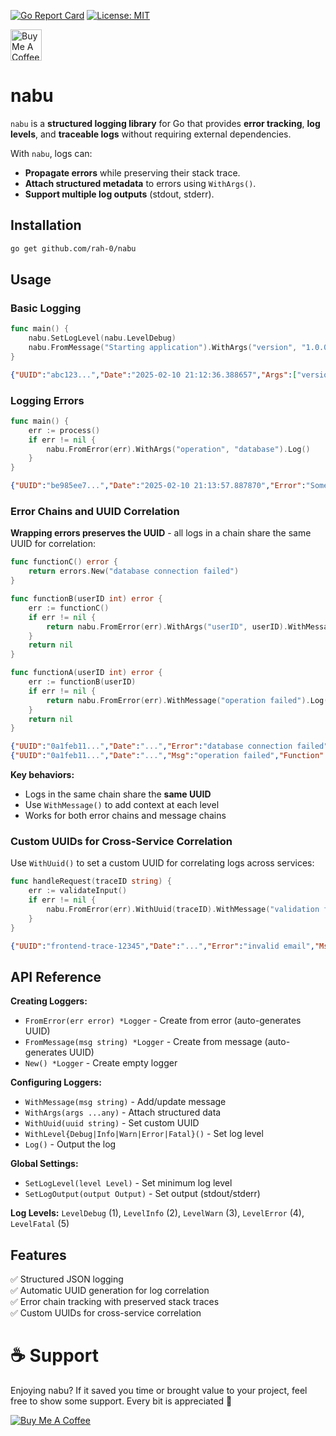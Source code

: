 [![Go Report Card](https://goreportcard.com/badge/github.com/rah-0/nabu)](https://goreportcard.com/report/github.com/rah-0/nabu)
[![License: MIT](https://img.shields.io/badge/License-MIT-yellow.svg)](https://opensource.org/licenses/MIT)

<a href="https://www.buymeacoffee.com/rah.0" target="_blank">
  <img src="https://cdn.buymeacoffee.com/buttons/v2/arial-orange.png" alt="Buy Me A Coffee" height="50" style="height:50px;">
</a>

# nabu
`nabu` is a **structured logging library** for Go that provides **error tracking**, **log levels**, and **traceable logs** without requiring external dependencies.

With `nabu`, logs can:
- **Propagate errors** while preserving their stack trace.
- **Attach structured metadata** to errors using `WithArgs()`.
- **Support multiple log outputs** (stdout, stderr).

## Installation

```sh
go get github.com/rah-0/nabu
```

## Usage

### Basic Logging

```go
func main() {
    nabu.SetLogLevel(nabu.LevelDebug)
    nabu.FromMessage("Starting application").WithArgs("version", "1.0.0").Log()
}
```
```json
{"UUID":"abc123...","Date":"2025-02-10 21:12:36.388657","Args":["version","1.0.0"],"Msg":"Starting application","Level":1}
```

### Logging Errors

```go
func main() {
    err := process()
    if err != nil {
        nabu.FromError(err).WithArgs("operation", "database").Log()
    }
}
```
```json
{"UUID":"be985ee7...","Date":"2025-02-10 21:13:57.887870","Error":"Something went wrong","Args":["operation","database"],"Function":"main.main","Line":7,"Level":3}
```

### Error Chains and UUID Correlation

**Wrapping errors preserves the UUID** - all logs in a chain share the same UUID for correlation:

```go
func functionC() error {
    return errors.New("database connection failed")
}

func functionB(userID int) error {
    err := functionC()
    if err != nil {
        return nabu.FromError(err).WithArgs("userID", userID).WithMessage("query failed").Log()
    }
    return nil
}

func functionA(userID int) error {
    err := functionB(userID)
    if err != nil {
        return nabu.FromError(err).WithMessage("operation failed").Log()
    }
    return nil
}
```
```json
{"UUID":"0a1feb11...","Date":"...","Error":"database connection failed","Args":["userID",42],"Msg":"query failed","Function":"main.functionB","Line":9,"Level":3}
{"UUID":"0a1feb11...","Date":"...","Msg":"operation failed","Function":"main.functionA","Line":17,"Level":3}
```

**Key behaviors:**
- Logs in the same chain share the **same UUID**
- Use `WithMessage()` to add context at each level
- Works for both error chains and message chains

### Custom UUIDs for Cross-Service Correlation

Use `WithUuid()` to set a custom UUID for correlating logs across services:

```go
func handleRequest(traceID string) {
    err := validateInput()
    if err != nil {
        nabu.FromError(err).WithUuid(traceID).WithMessage("validation failed").Log()
    }
}
```
```json
{"UUID":"frontend-trace-12345","Date":"...","Error":"invalid email","Msg":"validation failed","Function":"main.handleRequest","Line":15,"Level":3}
```

## API Reference

**Creating Loggers:**
- `FromError(err error) *Logger` - Create from error (auto-generates UUID)
- `FromMessage(msg string) *Logger` - Create from message (auto-generates UUID)
- `New() *Logger` - Create empty logger

**Configuring Loggers:**
- `WithMessage(msg string)` - Add/update message
- `WithArgs(args ...any)` - Attach structured data
- `WithUuid(uuid string)` - Set custom UUID
- `WithLevel{Debug|Info|Warn|Error|Fatal}()` - Set log level
- `Log()` - Output the log

**Global Settings:**
- `SetLogLevel(level Level)` - Set minimum log level
- `SetLogOutput(output Output)` - Set output (stdout/stderr)

**Log Levels:** `LevelDebug` (1), `LevelInfo` (2), `LevelWarn` (3), `LevelError` (4), `LevelFatal` (5)

## Features

✅ Structured JSON logging  
✅ Automatic UUID generation for log correlation  
✅ Error chain tracking with preserved stack traces  
✅ Custom UUIDs for cross-service correlation  

# ☕ Support
Enjoying nabu?
If it saved you time or brought value to your project, feel free to show some support. Every bit is appreciated 🙂

[![Buy Me A Coffee](https://cdn.buymeacoffee.com/buttons/default-orange.png)](https://www.buymeacoffee.com/rah.0)
